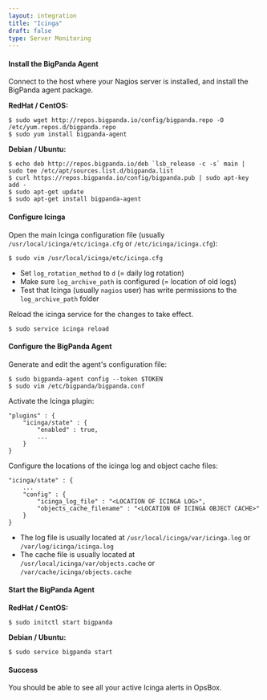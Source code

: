 ```yaml
---
layout: integration 
title: "Icinga"
draft: false
type: Server Monitoring
---
```


#### Install the BigPanda Agent
Connect to the host where your Nagios server is installed, and install the BigPanda agent package.

**RedHat / CentOS:**

    $ sudo wget http://repos.bigpanda.io/config/bigpanda.repo -O /etc/yum.repos.d/bigpanda.repo
    $ sudo yum install bigpanda-agent

**Debian / Ubuntu:**

    $ echo deb http://repos.bigpanda.io/deb `lsb_release -c -s` main | sudo tee /etc/apt/sources.list.d/bigpanda.list
    $ curl https://repos.bigpanda.io/config/bigpanda.pub | sudo apt-key add -
    $ sudo apt-get update
    $ sudo apt-get install bigpanda-agent

<!-- section-separator -->

#### Configure Icinga
Open the main Icinga configuration file (usually `/usr/local/icinga/etc/icinga.cfg` or `/etc/icinga/icinga.cfg`):

    $ sudo vim /usr/local/icinga/etc/icinga.cfg

* Set `log_rotation_method` to `d` (= daily log rotation)
* Make sure `log_archive_path` is configured (= location of old logs)
* Test that Icinga (usually `nagios` user) has write permissions to the `log_archive_path` folder

Reload the icinga service for the changes to take effect.
	
    $ sudo service icinga reload

<!-- section-separator -->

#### Configure the BigPanda Agent
Generate and edit the agent's configuration file:

    $ sudo bigpanda-agent config --token $TOKEN
    $ sudo vim /etc/bigpanda/bigpanda.conf

Activate the Icinga plugin:

	"plugins" : {
		"icinga/state" : {
			"enabled" : true,
			...
		}
	}

Configure the locations of the icinga log and object cache files:

	"icinga/state" : {
		...
		"config" : {
			"icinga_log_file" : "<LOCATION OF ICINGA LOG>",
			"objects_cache_filename" : "<LOCATION OF ICINGA OBJECT CACHE>"
		}
	}
    
* The log file is usually located at `/usr/local/icinga/var/icinga.log` or `/var/log/icinga/icinga.log`
* The cache file is usually located at `/usr/local/icinga/var/objects.cache` or `/var/cache/icinga/objects.cache`

#### Start the BigPanda Agent

**RedHat / CentOS:**

    $ sudo initctl start bigpanda

**Debian / Ubuntu:**

    $ sudo service bigpanda start

<!-- section-separator -->

#### Success
You should be able to see all your active Icinga alerts in OpsBox.


